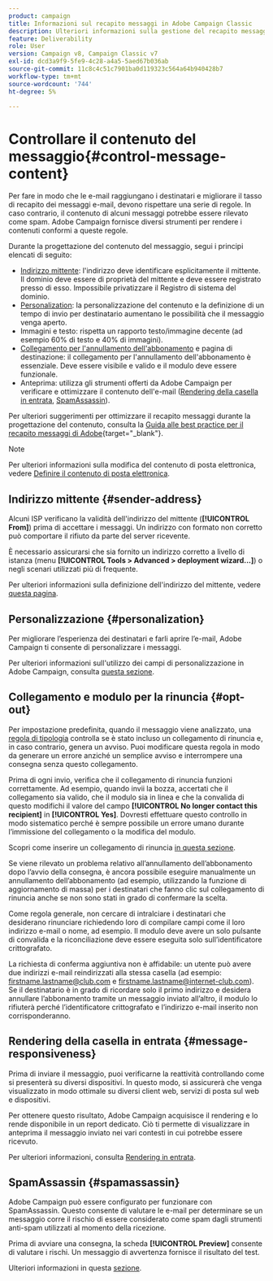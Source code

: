 ```yaml
---
product: campaign
title: Informazioni sul recapito messaggi in Adobe Campaign Classic
description: Ulteriori informazioni sulla gestione del recapito messaggi in Adobe Campaign
feature: Deliverability
role: User
version: Campaign v8, Campaign Classic v7
exl-id: dcd3a9f9-5fe9-4c28-a4a5-5aed67b036ab
source-git-commit: 11c8c4c51c7901ba0d119323c564a64b940428b7
workflow-type: tm+mt
source-wordcount: '744'
ht-degree: 5%

---
```


# Controllare il contenuto del messaggio{#control-message-content}

Per fare in modo che le e-mail raggiungano i destinatari e migliorare il tasso di recapito dei messaggi e-mail, devono rispettare una serie di regole. In caso contrario, il contenuto di alcuni messaggi potrebbe essere rilevato come spam. Adobe Campaign fornisce diversi strumenti per rendere i contenuti conformi a queste regole.

Durante la progettazione del contenuto del messaggio, segui i principi elencati di seguito:

* [Indirizzo mittente](#sender-address): l&#39;indirizzo deve identificare esplicitamente il mittente. Il dominio deve essere di proprietà del mittente e deve essere registrato presso di esso. Impossibile privatizzare il Registro di sistema del dominio.
* [Personalization](#personalization): la personalizzazione del contenuto e la definizione di un tempo di invio per destinatario aumentano le possibilità che il messaggio venga aperto.
* Immagini e testo: rispetta un rapporto testo/immagine decente (ad esempio 60% di testo e 40% di immagini).
* [Collegamento per l&#39;annullamento dell&#39;abbonamento](#opt-out) e pagina di destinazione: il collegamento per l&#39;annullamento dell&#39;abbonamento è essenziale. Deve essere visibile e valido e il modulo deve essere funzionale.
* Anteprima: utilizza gli strumenti offerti da Adobe Campaign per verificare e ottimizzare il contenuto dell&#39;e-mail ([Rendering della casella in entrata](#message-responsiveness), [SpamAssassin](#spamassassin)).

Per ulteriori suggerimenti per ottimizzare il recapito messaggi durante la progettazione del contenuto, consulta la [Guida alle best practice per il recapito messaggi di Adobe](https://experienceleague.adobe.com/docs/deliverability-learn/deliverability-best-practice-guide/content-best-practices-for-optimal-delivery.html?lang=it){target="_blank"}.

>[!NOTE]
>
>Per ulteriori informazioni sulla modifica del contenuto di posta elettronica, vedere [Definire il contenuto di posta elettronica](defining-the-email-content.md).

## Indirizzo mittente {#sender-address}

Alcuni ISP verificano la validità dell&#39;indirizzo del mittente (**[!UICONTROL From]**) prima di accettare i messaggi. Un indirizzo con formato non corretto può comportare il rifiuto da parte del server ricevente.

È necessario assicurarsi che sia fornito un indirizzo corretto a livello di istanza (menu **[!UICONTROL Tools > Advanced > deployment wizard...]**) o negli scenari utilizzati più di frequente.

Per ulteriori informazioni sulla definizione dell&#39;indirizzo del mittente, vedere [questa pagina](defining-the-email-content.md#sender).

## Personalizzazione {#personalization}

Per migliorare l’esperienza dei destinatari e farli aprire l’e-mail, Adobe Campaign ti consente di personalizzare i messaggi.

Per ulteriori informazioni sull&#39;utilizzo dei campi di personalizzazione in Adobe Campaign, consulta [questa sezione](personalization-fields.md).

## Collegamento e modulo per la rinuncia {#opt-out}

Per impostazione predefinita, quando il messaggio viene analizzato, una [regola di tipologia](../../automation/campaign-opt/apply-rules.md) controlla se è stato incluso un collegamento di rinuncia e, in caso contrario, genera un avviso. Puoi modificare questa regola in modo da generare un errore anziché un semplice avviso e interrompere una consegna senza questo collegamento.

Prima di ogni invio, verifica che il collegamento di rinuncia funzioni correttamente. Ad esempio, quando invii la bozza, accertati che il collegamento sia valido, che il modulo sia in linea e che la convalida di questo modifichi il valore del campo **[!UICONTROL No longer contact this recipient]** in **[!UICONTROL Yes]**. Dovresti effettuare questo controllo in modo sistematico perché è sempre possibile un errore umano durante l’immissione del collegamento o la modifica del modulo.

Scopri come inserire un collegamento di rinuncia [in questa sezione](personalization-blocks.md#ootb-personalization-blocks).

Se viene rilevato un problema relativo all’annullamento dell’abbonamento dopo l’avvio della consegna, è ancora possibile eseguire manualmente un annullamento dell’abbonamento (ad esempio, utilizzando la funzione di aggiornamento di massa) per i destinatari che fanno clic sul collegamento di rinuncia anche se non sono stati in grado di confermare la scelta.

Come regola generale, non cercare di intralciare i destinatari che desiderano rinunciare richiedendo loro di compilare campi come il loro indirizzo e-mail o nome, ad esempio. Il modulo deve avere un solo pulsante di convalida e la riconciliazione deve essere eseguita solo sull’identificatore crittografato.

La richiesta di conferma aggiuntiva non è affidabile: un utente può avere due indirizzi e-mail reindirizzati alla stessa casella (ad esempio: firstname.lastname@club.com e firstname.lastname@internet-club.com). Se il destinatario è in grado di ricordare solo il primo indirizzo e desidera annullare l’abbonamento tramite un messaggio inviato all’altro, il modulo lo rifiuterà perché l’identificatore crittografato e l’indirizzo e-mail inserito non corrisponderanno.

## Rendering della casella in entrata {#message-responsiveness}

Prima di inviare il messaggio, puoi verificarne la reattività controllando come si presenterà su diversi dispositivi. In questo modo, si assicurerà che venga visualizzato in modo ottimale su diversi client web, servizi di posta sul web e dispositivi.

Per ottenere questo risultato, Adobe Campaign acquisisce il rendering e lo rende disponibile in un report dedicato. Ciò ti permette di visualizzare in anteprima il messaggio inviato nei vari contesti in cui potrebbe essere ricevuto.

Per ulteriori informazioni, consulta [Rendering in entrata](inbox-rendering.md).

## SpamAssassin {#spamassassin}

Adobe Campaign può essere configurato per funzionare con SpamAssassin. Questo consente di valutare le e-mail per determinare se un messaggio corre il rischio di essere considerato come spam dagli strumenti anti-spam utilizzati al momento della ricezione.

Prima di avviare una consegna, la scheda **[!UICONTROL Preview]** consente di valutare i rischi. Un messaggio di avvertenza fornisce il risultato del test.

Ulteriori informazioni in questa [sezione](spamassassin.md).
